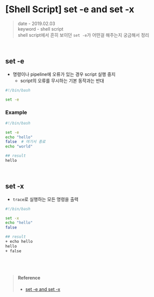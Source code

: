 # [Shell Script] set -e and set -x
> date - 2019.02.03  
> keyword - shell script  
> shell script에서 흔히 보이던 `set -e`가 어떤걸 해주는지 궁금해서 정리  

<br>

## set -e
* 명령이나 pipeline에 오류가 있는 경우 script 실행 중지
  * script의 오류를 무시하는 기본 동작과는 반대

```sh
#!/bin/bash

set -e
```

### Example
```sh
#!/bin/bash

set -e
echo "hello"
false  # 여기서 종료
echo "world"

## result
hello
```


<br>

## set -x
* `trace`로 실행하는 모든 명령을 출력
```sh
#!/bin/bash

set -x
echo "hello"
false

## result
+ echo hello
hello
+ false
```


<br><br>

> #### Reference
> * [set -e and set -x](http://julio.meroh.net/2010/01/set-e-and-set-x.html)
